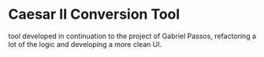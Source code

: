 # Caesar II Conversion Tool

tool developed in continuation to the project of Gabriel Passos, refactoring a lot of the logic and developing a more clean UI.
